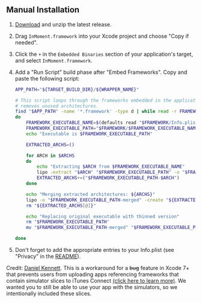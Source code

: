 ## Manual Installation

1. [Download](https://www.github.com/InMoment/inmoment-sdk-ios/releases/latest) and unzip the latest release.
2. Drag `InMoment.framework` into your Xcode project and choose "Copy if needed".
3. Click the `+` in the `Embedded Binaries` section of your application's target, and select `InMoment.framework`.
4. Add a "Run Script" build phase after "Embed Frameworks". Copy and paste the following script:

    ```bash
    APP_PATH="${TARGET_BUILD_DIR}/${WRAPPER_NAME}"

    # This script loops through the frameworks embedded in the application and
    # removes unused architectures.
    find "$APP_PATH" -name '*.framework' -type d | while read -r FRAMEWORK
    do
        FRAMEWORK_EXECUTABLE_NAME=$(defaults read "$FRAMEWORK/Info.plist" CFBundleExecutable)
        FRAMEWORK_EXECUTABLE_PATH="$FRAMEWORK/$FRAMEWORK_EXECUTABLE_NAME"
        echo "Executable is $FRAMEWORK_EXECUTABLE_PATH"
    
        EXTRACTED_ARCHS=()
    
        for ARCH in $ARCHS
        do
            echo "Extracting $ARCH from $FRAMEWORK_EXECUTABLE_NAME"
            lipo -extract "$ARCH" "$FRAMEWORK_EXECUTABLE_PATH" -o "$FRAMEWORK_EXECUTABLE_PATH-$ARCH"
            EXTRACTED_ARCHS+=("$FRAMEWORK_EXECUTABLE_PATH-$ARCH")
        done
    
        echo "Merging extracted architectures: ${ARCHS}"
        lipo -o "$FRAMEWORK_EXECUTABLE_PATH-merged" -create "${EXTRACTED_ARCHS[@]}"
        rm "${EXTRACTED_ARCHS[@]}"
    
        echo "Replacing original executable with thinned version"
        rm "$FRAMEWORK_EXECUTABLE_PATH"
        mv "$FRAMEWORK_EXECUTABLE_PATH-merged" "$FRAMEWORK_EXECUTABLE_PATH"
    
    done
    ```

5. Don't forget to add the appropriate entries to your Info.plist (see "Privacy" in the [README](/README.md)).

Credit: [Daniel Kennett](http://stackoverflow.com/users/29005/ikenndac). 
This is a workaround for a ~~bug~~ feature in Xcode 7+ that prevents users from uploading apps 
referencing frameworks that contain simulator slices to iTunes Connect 
[(click here to learn more)](http://ikennd.ac/blog/2015/02/stripping-unwanted-architectures-from-dynamic-libraries-in-xcode/). We wanted you to still be able to use your app with the simulators, so we intentionally included these slices.